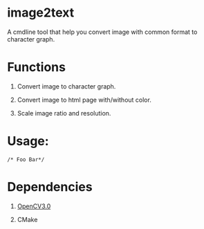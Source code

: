# image2text
A cmdline tool that help you convert image with common format to character graph.

# Functions

1. Convert image to character graph.

2. Convert image to html page with/without color.

3. Scale image ratio and resolution.

# Usage:
```
/* Foo Bar*/
```
# Dependencies

1. [OpenCV3.0](https://opencv.org/releases.html)

2. CMake